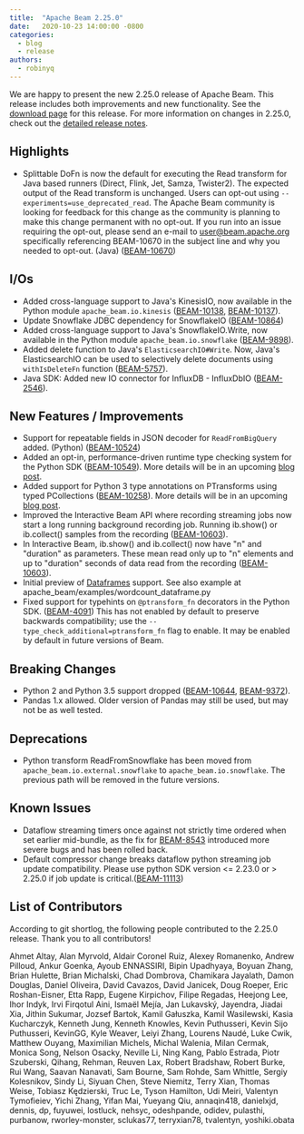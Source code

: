 ```yaml
---
title:  "Apache Beam 2.25.0"
date:   2020-10-23 14:00:00 -0800
categories:
  - blog
  - release
authors:
  - robinyq
---
```

<!--
Licensed under the Apache License, Version 2.0 (the "License");
you may not use this file except in compliance with the License.
You may obtain a copy of the License at
http://www.apache.org/licenses/LICENSE-2.0
Unless required by applicable law or agreed to in writing, software
distributed under the License is distributed on an "AS IS" BASIS,
WITHOUT WARRANTIES OR CONDITIONS OF ANY KIND, either express or implied.
See the License for the specific language governing permissions and
limitations under the License.
-->
We are happy to present the new 2.25.0 release of Apache Beam. This release includes both improvements and new functionality.
See the [download page](/get-started/downloads/#2250-2020-10-23) for this release.<!--more-->
For more information on changes in 2.25.0, check out the
[detailed release notes](https://issues.apache.org/jira/secure/ReleaseNote.jspa?projectId=12319527&version=12347147).

## Highlights

* Splittable DoFn is now the default for executing the Read transform for Java based runners (Direct, Flink, Jet, Samza, Twister2). The expected output of the Read transform is unchanged. Users can opt-out using `--experiments=use_deprecated_read`. The Apache Beam community is looking for feedback for this change as the community is planning to make this change permanent with no opt-out. If you run into an issue requiring the opt-out, please send an e-mail to [user@beam.apache.org](mailto:user@beam.apache.org) specifically referencing BEAM-10670 in the subject line and why you needed to opt-out. (Java) ([BEAM-10670](https://issues.apache.org/jira/browse/BEAM-10670))

## I/Os

* Added cross-language support to Java's KinesisIO, now available in the Python module `apache_beam.io.kinesis` ([BEAM-10138](https://issues.apache.org/jira/browse/BEAM-10138), [BEAM-10137](https://issues.apache.org/jira/browse/BEAM-10137)).
* Update Snowflake JDBC dependency for SnowflakeIO ([BEAM-10864](https://issues.apache.org/jira/browse/BEAM-10864))
* Added cross-language support to Java's SnowflakeIO.Write, now available in the Python module `apache_beam.io.snowflake` ([BEAM-9898](https://issues.apache.org/jira/browse/BEAM-9898)).
* Added delete function to Java's `ElasticsearchIO#Write`. Now, Java's ElasticsearchIO can be used to selectively delete documents using `withIsDeleteFn` function ([BEAM-5757](https://issues.apache.org/jira/browse/BEAM-5757)).
* Java SDK: Added new IO connector for InfluxDB - InfluxDbIO ([BEAM-2546](https://issues.apache.org/jira/browse/BEAM-2546)).

## New Features / Improvements

* Support for repeatable fields in JSON decoder for `ReadFromBigQuery` added. (Python) ([BEAM-10524](https://issues.apache.org/jira/browse/BEAM-10524))
* Added an opt-in, performance-driven runtime type checking system for the Python SDK ([BEAM-10549](https://issues.apache.org/jira/browse/BEAM-10549)).
    More details will be in an upcoming [blog post](https://beam.apache.org/blog/python-performance-runtime-type-checking/index.html).
* Added support for Python 3 type annotations on PTransforms using typed PCollections ([BEAM-10258](https://issues.apache.org/jira/browse/BEAM-10258)).
    More details will be in an upcoming [blog post](https://beam.apache.org/blog/python-improved-annotations/index.html).
* Improved the Interactive Beam API where recording streaming jobs now start a long running background recording job. Running ib.show() or ib.collect() samples from the recording ([BEAM-10603](https://issues.apache.org/jira/browse/BEAM-10603)).
* In Interactive Beam, ib.show() and ib.collect() now have "n" and "duration" as parameters. These mean read only up to "n" elements and up to "duration" seconds of data read from the recording ([BEAM-10603](https://issues.apache.org/jira/browse/BEAM-10603)).
* Initial preview of [Dataframes](https://s.apache.org/simpler-python-pipelines-2020#slide=id.g905ac9257b_1_21) support.
    See also example at apache_beam/examples/wordcount_dataframe.py
* Fixed support for typehints on `@ptransform_fn` decorators in the Python SDK.
  ([BEAM-4091](https://issues.apache.org/jira/browse/BEAM-4091))
  This has not enabled by default to preserve backwards compatibility; use the
  `--type_check_additional=ptransform_fn` flag to enable. It may be enabled by
  default in future versions of Beam.

## Breaking Changes

* Python 2 and Python 3.5 support dropped ([BEAM-10644](https://issues.apache.org/jira/browse/BEAM-10644), [BEAM-9372](https://issues.apache.org/jira/browse/BEAM-9372)).
* Pandas 1.x allowed.  Older version of Pandas may still be used, but may not be as well tested.

## Deprecations

* Python transform ReadFromSnowflake has been moved from `apache_beam.io.external.snowflake` to `apache_beam.io.snowflake`. The previous path will be removed in the future versions.

## Known Issues

* Dataflow streaming timers once against not strictly time ordered when set earlier mid-bundle, as the fix for  [BEAM-8543](https://issues.apache.org/jira/browse/BEAM-8543) introduced more severe bugs and has been rolled back.
* Default compressor change breaks dataflow python streaming job update compatibility. Please use python SDK version <= 2.23.0 or > 2.25.0 if job update is critical.([BEAM-11113](https://issues.apache.org/jira/browse/BEAM-11113))


## List of Contributors

According to git shortlog, the following people contributed to the 2.25.0 release. Thank you to all contributors!

Ahmet Altay, Alan Myrvold, Aldair Coronel Ruiz, Alexey Romanenko, Andrew Pilloud, Ankur Goenka,
Ayoub ENNASSIRI, Bipin Upadhyaya, Boyuan Zhang, Brian Hulette, Brian Michalski, Chad Dombrova,
Chamikara Jayalath, Damon Douglas, Daniel Oliveira, David Cavazos, David Janicek, Doug Roeper, Eric
Roshan-Eisner, Etta Rapp, Eugene Kirpichov, Filipe Regadas, Heejong Lee, Ihor Indyk, Irvi Firqotul
Aini, Ismaël Mejía, Jan Lukavský, Jayendra, Jiadai Xia, Jithin Sukumar, Jozsef Bartok, Kamil
Gałuszka, Kamil Wasilewski, Kasia Kucharczyk, Kenneth Jung, Kenneth Knowles, Kevin Puthusseri, Kevin
Sijo Puthusseri, KevinGG, Kyle Weaver, Leiyi Zhang, Lourens Naudé, Luke Cwik, Matthew Ouyang,
Maximilian Michels, Michal Walenia, Milan Cermak, Monica Song, Nelson Osacky, Neville Li, Ning Kang,
Pablo Estrada, Piotr Szuberski, Qihang, Rehman, Reuven Lax, Robert Bradshaw, Robert Burke, Rui Wang,
Saavan Nanavati, Sam Bourne, Sam Rohde, Sam Whittle, Sergiy Kolesnikov, Sindy Li, Siyuan Chen, Steve
Niemitz, Terry Xian, Thomas Weise, Tobiasz Kędzierski, Truc Le, Tyson Hamilton, Udi Meiri, Valentyn
Tymofieiev, Yichi Zhang, Yifan Mai, Yueyang Qiu, annaqin418, danielxjd, dennis, dp, fuyuwei,
lostluck, nehsyc, odeshpande, odidev, pulasthi, purbanow, rworley-monster, sclukas77, terryxian78,
tvalentyn, yoshiki.obata
